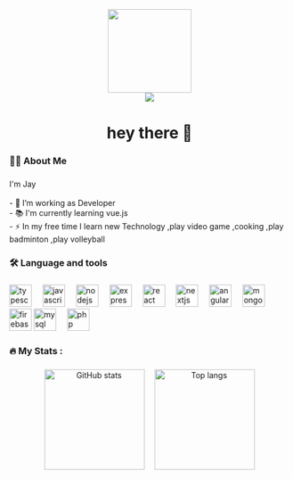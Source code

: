<div align="center">
  <img height="150" src="https://media.giphy.com/media/M9gbBd9nbDrOTu1Mqx/giphy.gif"  />
</div>



<div align="center">
  <img src="https://visitor-badge.laobi.icu/badge?page_id=maurodesouza.maurodesouza&"  />
</div>

###

<h1 align="center">hey there 👋</h1>

###

<h3 align="left">👩‍💻  About Me</h3>

###

<p align="left">I'm Jay <br><br>- 🔭 I’m working as Developer<br>- 📚 I'm currently learning vue.js<br>- ⚡ In my free time I learn new Technology ,play video game ,cooking ,play badminton ,play volleyball</p>

###

<h3 align="left">🛠 Language and tools</h3>

###

<div align="left">
  <!-- TypeScript -->
  <img src="https://cdn.jsdelivr.net/gh/devicons/devicon/icons/typescript/typescript-original.svg" height="40" alt="typescript logo" />
  <img width="12" />

  <!-- JavaScript -->
  <img src="https://cdn.jsdelivr.net/gh/devicons/devicon/icons/javascript/javascript-original.svg" height="40" alt="javascript logo" />
  <img width="12" />

  <!-- Node.js -->
  <img src="https://cdn.jsdelivr.net/gh/devicons/devicon/icons/nodejs/nodejs-original.svg" height="40" alt="nodejs logo" />
  <img width="12" />

  <!-- Express -->
  <img src="https://cdn.jsdelivr.net/gh/devicons/devicon/icons/express/express-original.svg" height="40" alt="express logo" style="background-color: white;" />
  <img width="12" />

  <!-- React -->
  <img src="https://cdn.jsdelivr.net/gh/devicons/devicon/icons/react/react-original.svg" height="40" alt="react logo" />
  <img width="12" />

  <!-- Next.js -->
  <img src="https://cdn.jsdelivr.net/gh/devicons/devicon/icons/nextjs/nextjs-original.svg" height="40" alt="nextjs logo" style="background-color: white;" />
  <img width="12" />

  <!-- Angular -->
  <img src="https://cdn.jsdelivr.net/gh/devicons/devicon/icons/angularjs/angularjs-original.svg" height="40" alt="angular logo" />
  <img width="12" />

  <!-- MongoDB -->
  <img src="https://cdn.jsdelivr.net/gh/devicons/devicon/icons/mongodb/mongodb-original.svg" height="40" alt="mongodb logo" />
  <img width="12" />

  <!-- Firebase -->
  <img src="https://cdn.jsdelivr.net/gh/devicons/devicon/icons/firebase/firebase-plain.svg" height="40" alt="firebase logo" />

  <img src="https://cdn.jsdelivr.net/gh/devicons/devicon/icons/mysql/mysql-original.svg" height="40" alt="mysql logo" />
  <img width="12" />



  <!-- PHP -->
  <img src="https://cdn.jsdelivr.net/gh/devicons/devicon/icons/php/php-original.svg" height="40" alt="php logo" />
</div>


###

<h3 align="left">🔥   My Stats :</h3>

###

<div align="center">
  <!-- GitHub Stats -->
  <img src="https://github-readme-stats.vercel.app/api?username=show_icons=true&theme=dark&hide_border=false&count_private=true" height="180" alt="GitHub stats" />
  <img width="10" />
  
  <!-- Top Languages -->
  <img src="https://github-readme-stats.vercel.app/api/top-langs/?username=maurodesouza&layout=compact&theme=dark&hide_border=false" height="180" alt="Top langs" />
</div>

###

